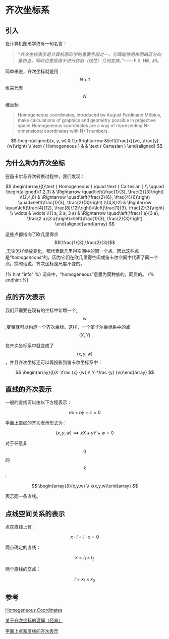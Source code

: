 # 齐次坐标系

## 引入

在计算机图形学终有一句名言：

> _“齐次坐标表示是计算机图形学的重要手段之一，它既能够用来明确区分向量和点，同时也更易用于进行仿射（线性）几何变换。”——_ F.S. Hill, JR。

简单来说，齐次坐标就是用$$N+1$$维来代表$$N$$维坐标.

> Homogeneous coordinates, introduced by August Ferdinand Möbius, make calculations of graphics and geometry possible in projective space.Homogeneous coordinates are a way of representing N-dimensional coordinates with N+1 numbers.

$$
\begin{aligned}(x, y, w) & \Leftrightarrow &\left(\frac{x}{w}, \frac{y}{w}\right) \\ \text { Homogeneous } & & \text { Cartesian } \end{aligned}
$$

## 为什么称为齐次坐标

在笛卡尔与齐次转换过程中，我们发现：

$$
\begin{array}{l}\text { Homogeneous } \quad \text { Cartesian } \\ \qquad \begin{aligned}(1,2,3) & \Rightarrow \quad\left(\frac{1}{3}, \frac{2}{3}\right) \\(2,4,6) & \Rightarrow \quad\left(\frac{2}{6}, \frac{4}{6}\right) \quad=\left(\frac{1}{3}, \frac{2}{3}\right) \\(4,8,12) & \Rightarrow \quad\left(\frac{4}{12}, \frac{8}{12}\right)=\left(\frac{1}{3}, \frac{2}{3}\right) \\ \vdots & \vdots \\(1 a, 2 a, 3 a) & \Rightarrow \quad\left(\frac{1 a}{3 a}, \frac{2 a}{3 a}\right)=\left(\frac{1}{3}, \frac{2}{3}\right) \end{aligned}\end{array}
$$

这些点都指向了欧几里得点$$(\frac{1}{3},\frac{2}{3})$$,无论怎样缩放变化，都代表欧几里得空间中的同一个点。因此这些点是“_homogeneous_”的，因为它们在欧几里得空间或笛卡尔空间中代表了同一个点。换句话说，齐次坐标是尺度不变的。

{% hint "info" %}
词典中，“homogeneous”意思为同种族的，同质的。
{% endhint %}

## 点的齐次表示

我们只需要在现有的坐标中新增一个,$$w$$,变量就可以构造一个齐次坐标。这样，一个笛卡尔坐标系中的点$$(X,Y)$$

在齐次坐标系中就变成了$$(x,y,w)$$，并且齐次坐标还可以再投影到笛卡尔坐标系中：

$$
\begin{array}{l}X=\frac {x} {w} \\ Y=\frac {y} {w}\end{array}
$$

## 直线的齐次表示

一般的直线可以由以下方程表示：

$$
a x+b y+c=0
$$

平面上直线的齐次表示形式为：

$$
(x,y,w) \implies xX+yY+w=0
$$

对于任意非$$0$$的$$k$$:

$$
\begin{array}{l}(x,y,w) \\ k(x,y,w)\end{array}
$$

表示同一条直线。

## 点线空间关系的表示

点在直线上有：

$$
x·l = l·x=0
$$

两点确定的直线：

$$
x=l_{1} \times l_{2}
$$

两个直线的交点：

$$
l=x_{1} \times x_{2}
$$

## 参考

[Homogeneous Coordinates](http://www.songho.ca/math/homogeneous/homogeneous.html)

[关于齐次坐标的理解（经典）](https://blog.csdn.net/jeffasd/article/details/77944822)

[平面上点和直线的齐次表示](https://blog.csdn.net/qq_30622145/article/details/80837168)

